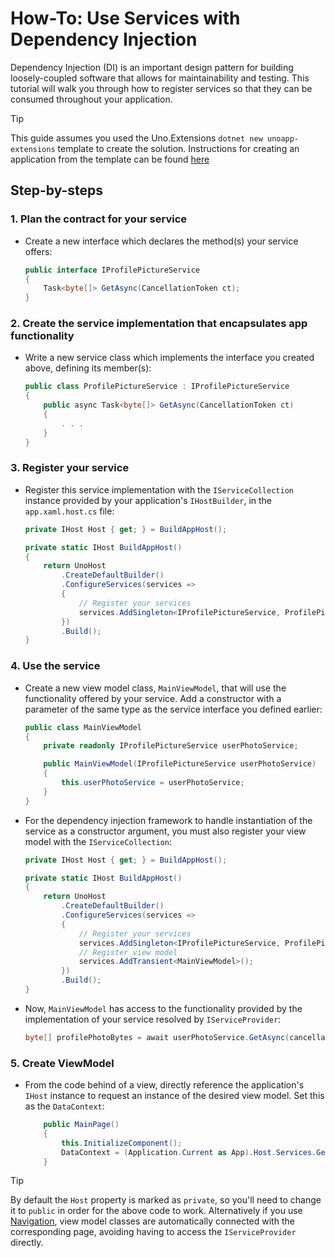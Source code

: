 # How-To: Use Services with Dependency Injection

Dependency Injection (DI) is an important design pattern for building loosely-coupled software that allows for maintainability and testing. This tutorial will walk you through how to register services so that they can be consumed throughout your application.

> [!TIP]
> This guide assumes you used the Uno.Extensions `dotnet new unoapp-extensions` template to create the solution. Instructions for creating an application from the template can be found [here](../GettingStarted/UsingUnoExtensions.md)

## Step-by-steps

### 1. Plan the contract for your service  
* Create a new interface which declares the method(s) your service offers: 
    ```cs
    public interface IProfilePictureService
    {
        Task<byte[]> GetAsync(CancellationToken ct);
    }
    ```

### 2. Create the service implementation that encapsulates app functionality 
* Write a new service class which implements the interface you created above, defining its member(s):
    ```cs
    public class ProfilePictureService : IProfilePictureService
    {
        public async Task<byte[]> GetAsync(CancellationToken ct)
        {
            . . .
        }
    }
    ```
### 3. Register your service
* Register this service implementation with the `IServiceCollection` instance provided by your application's `IHostBuilder`, in the `app.xaml.host.cs` file:
    ```cs
    private IHost Host { get; } = BuildAppHost();

    private static IHost BuildAppHost()
	{ 
		return UnoHost
            .CreateDefaultBuilder()
            .ConfigureServices(services =>
			{
			    // Register your services
				services.AddSingleton<IProfilePictureService, ProfilePictureService>();
			})
            .Build();
    }
    ```
### 4. Use the service
* Create a new view model class, `MainViewModel`, that will use the functionality offered by your service. Add a constructor with a parameter of the same type as the service interface you defined earlier:
    ```cs
    public class MainViewModel
    {
        private readonly IProfilePictureService userPhotoService;

        public MainViewModel(IProfilePictureService userPhotoService)
        {
            this.userPhotoService = userPhotoService;
        }
    }
    ```
* For the dependency injection framework to handle instantiation of the service as a constructor argument, you must also register your view model with the `IServiceCollection`:
    ```cs
    private IHost Host { get; } = BuildAppHost();

    private static IHost BuildAppHost()
	{ 
		return UnoHost
            .CreateDefaultBuilder()
            .ConfigureServices(services =>
			{
				// Register your services
				services.AddSingleton<IProfilePictureService, ProfilePictureService>();
                // Register view model
                services.AddTransient<MainViewModel>();
			})
            .Build();
    }        
    ```
* Now, `MainViewModel` has access to the functionality provided by the implementation of your service resolved by `IServiceProvider`:
    ```cs
    byte[] profilePhotoBytes = await userPhotoService.GetAsync(cancellationToken);
    ```
### 5. Create ViewModel 
* From the code behind of a view, directly reference the application's `IHost` instance to request an instance of the desired view model. Set this as the `DataContext`:
    ```cs
        public MainPage()
        {
            this.InitializeComponent();
            DataContext = (Application.Current as App).Host.Services.GetRequiredService<MainViewModel>();
        }
    ```
> [!TIP]
> By default the `Host` property is marked as `private`, so you'll need to change it to `public` in order for the above code to work. Alternatively if you use [Navigation](../../Navigation/NavigationOverview.md), view model classes are automatically connected with the corresponding page, avoiding having to access the `IServiceProvider` directly. 
